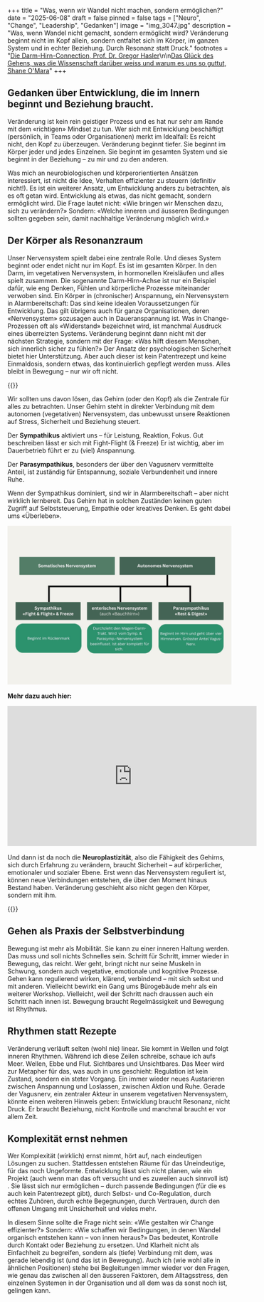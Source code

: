 +++
title = "Was, wenn wir Wandel nicht machen, sondern ermöglichen?"
date = "2025-06-08"
draft = false
pinned = false
tags = ["Neuro", "Change", "Leadership", "Gedanken"]
image = "img_3047.jpg"
description = "Was, wenn Wandel nicht gemacht, sondern ermöglicht wird? Veränderung beginnt nicht im Kopf allein, sondern entfaltet sich im Körper, im ganzen System und in echter Beziehung. Durch Resonanz statt Druck."
footnotes = "[Die Darm-Hirn-Connection, Prof. Dr. Gregor Hasler](https://www.exlibris.ch/de/buecher-buch/deutschsprachige-buecher/gregor-hasler/die-darm-hirn-connection-wissen-amp-leben/id/9783608983845/?srsltid=AfmBOoo_fZo8SJ6LSwpWlPvps7-4lOpZccsyBe6Xa2iN3lI032FHwlrG)\n\n[Das Glück des Gehens, was die Wissenschaft darüber weiss und warum es uns so guttut, Shane O'Mara](https://www.exlibris.ch/de/buecher-buch/deutschsprachige-buecher/shane-omara/das-glueck-des-gehens/id/9783499606656/)"
+++
## Gedanken über Entwicklung, die im Innern beginnt und Beziehung braucht.

Veränderung ist kein rein geistiger Prozess und es hat nur sehr am Rande mit dem «richtigen» Mindset zu tun. Wer sich mit Entwicklung beschäftigt (persönlich, in Teams oder Organisationen) merkt im Idealfall: Es reicht nicht, den Kopf zu überzeugen. Veränderung beginnt tiefer. Sie beginnt im Körper jeder und jedes Einzelnen. Sie beginnt im gesamten System und sie beginnt in der Beziehung – zu mir und zu den anderen. 

Was mich an neurobiologischen und körperorientierten Ansätzen interessiert, ist nicht die Idee, Verhalten effizienter zu steuern (definitiv nicht!). Es ist ein weiterer Ansatz, um Entwicklung anders zu betrachten, als es oft getan wird. Entwicklung als etwas, das nicht gemacht, sondern ermöglicht wird. Die Frage lautet nicht: «Wie bringen wir Menschen dazu, sich zu verändern?» Sondern: «Welche inneren und äusseren Bedingungen sollten gegeben sein, damit nachhaltige Veränderung möglich wird.»

## Der Körper als Resonanzraum

Unser Nervensystem spielt dabei eine zentrale Rolle. Und dieses System beginnt oder endet nicht nur im Kopf. Es ist im gesamten Körper. In den Darm, im vegetativen Nervensystem, in hormonellen Kreisläufen und alles spielt zusammen. Die sogenannte Darm-Hirn-Achse ist nur ein Beispiel dafür, wie eng Denken, Fühlen und körperliche Prozesse miteinander verwoben sind. Ein Körper in (chronischer) Anspannung, ein Nervensystem in Alarmbereitschaft: Das sind keine idealen Voraussetzungen für Entwicklung. Das gilt übrigens auch für ganze Organisationen, deren «Nervensystem» sozusagen auch in Daueranspannung ist. Was in Change-Prozessen oft als «Widerstand» bezeichnet wird, ist manchmal Ausdruck eines überreizten Systems. Veränderung beginnt dann nicht mit der nächsten Strategie, sondern mit der Frage: «Was hilft diesem Menschen, sich innerlich sicher zu fühlen?» Der Ansatz der psychologischen Sicherheit bietet hier Unterstützung. Aber auch dieser ist kein Patentrezept und keine Einmaldosis, sondern etwas, das kontinuierlich gepflegt werden muss. Alles bleibt in Bewegung – nur wir oft nicht. 

{{<box title="Was das Gehirn braucht, um sich zu verändern">}}

Wir sollten uns davon lösen, das Gehirn (oder den Kopf) als die Zentrale für alles zu betrachten. Unser Gehirn steht in direkter Verbindung mit dem autonomen (vegetativen) Nervensystem, das unbewusst unsere Reaktionen auf Stress, Sicherheit und Beziehung steuert.

Der **Sympathikus** aktiviert uns – für Leistung, Reaktion, Fokus. Gut beschreiben lässt er sich mit Fight-Flight (& Freeze) Er ist wichtig, aber im Dauerbetrieb führt er zu (viel) Anspannung. 

Der **Parasympathikus**, besonders der über den Vagusnerv vermittelte Anteil, ist zuständig für Entspannung, soziale Verbundenheit und innere Ruhe.

Wenn der Sympathikus dominiert, sind wir in Alarmbereitschaft – aber nicht wirklich lernbereit. Das Gehirn hat in solchen Zuständen keinen guten Zugriff auf Selbststeuerung, Empathie oder kreatives Denken.  Es geht dabei ums «Überleben».

![Eine erste Grafik aus meinem Lernprojekt, angelehnt an Inhalte aus dem Video von Dr. Janis](nervensystem.jpg)

**Mehr dazu auch hier:**

<iframe width="560" height="315" src="https://www.youtube.com/embed/ihqaARY-Va4?si=qzVbMvlYgTUuhSK7" title="YouTube video player" frameborder="0" allow="accelerometer; autoplay; clipboard-write; encrypted-media; gyroscope; picture-in-picture; web-share" referrerpolicy="strict-origin-when-cross-origin" allowfullscreen></iframe>

Und dann ist da noch die **Neuroplastizität**, also die Fähigkeit des Gehirns, sich durch Erfahrung zu verändern, braucht Sicherheit – auf körperlicher, emotionaler und sozialer Ebene. Erst wenn das Nervensystem reguliert ist, können neue Verbindungen entstehen, die über den Moment hinaus Bestand haben. Veränderung geschieht also nicht gegen den Körper, sondern mit ihm. 

{{</box>}}

## Gehen als Praxis der Selbstverbindung

Bewegung ist mehr als Mobilität. Sie kann zu einer inneren Haltung werden. Das muss und soll nichts Schnelles sein. Schritt für Schritt, immer wieder in Bewegung, das reicht. Wer geht, bringt nicht nur seine Muskeln in Schwung, sondern auch vegetative, emotionale und kognitive Prozesse. Gehen kann regulierend wirken, klärend, verbindend – mit sich selbst und mit anderen. Vielleicht bewirkt ein Gang ums Bürogebäude mehr als ein weiterer Workshop. Vielleicht, weil der Schritt nach draussen auch ein Schritt nach innen ist. Bewegung braucht Regelmässigkeit und Bewegung ist Rhythmus. 

## Rhythmen statt Rezepte

Veränderung verläuft selten (wohl nie) linear. Sie kommt in Wellen und folgt inneren Rhythmen. Während ich diese Zeilen schreibe, schaue ich aufs Meer. Wellen, Ebbe und Flut. Sichtbares und Unsichtbares. Das Meer wird zur Metapher für das, was auch in uns geschieht: Regulation ist kein Zustand, sondern ein steter Vorgang. Ein immer wieder neues Austarieren zwischen Anspannung und Loslassen, zwischen Aktion und Ruhe. Gerade der Vagusnerv, ein zentraler Akteur in unserem vegetativen Nervensystem, könnte einen weiteren Hinweis geben: Entwicklung braucht Resonanz, nicht Druck. Er braucht Beziehung, nicht Kontrolle und manchmal braucht er vor allem Zeit. 

## Komplexität ernst nehmen

Wer Komplexität (wirklich) ernst nimmt, hört auf, nach eindeutigen Lösungen zu suchen. Stattdessen entstehen Räume für das Uneindeutige, für das noch Ungeformte. Entwicklung lässt sich nicht planen, wie ein Projekt (auch wenn man das oft versucht und es zuweilen auch sinnvoll ist) . Sie lässt sich nur ermöglichen – durch passende Bedingungen (für die es auch kein Patentrezept gibt), durch Selbst- und Co-Regulation, durch echtes Zuhören, durch echte Begegnungen, durch Vertrauen, durch den offenen Umgang mit Unsicherheit und vieles mehr. 

In diesem Sinne sollte die Frage nicht sein: «Wie gestalten wir Change effizienter?» Sondern: «Wie schaffen wir Bedingungen, in denen Wandel organisch entstehen kann – von innen heraus?» Das bedeutet, Kontrolle durch Kontakt oder Beziehung zu ersetzen. Und Klarheit nicht als Einfachheit zu begreifen, sondern als (tiefe) Verbindung mit dem, was gerade lebendig ist (und das ist in Bewegung). Auch ich (wie wohl alle in ähnlichen Positionen) stehe bei Begleitungen immer wieder vor den Fragen, wie genau das zwischen all den äusseren Faktoren, dem Alltagsstress, den einzelnen Systemen in der Organisation und all dem was da sonst noch ist, gelingen kann.